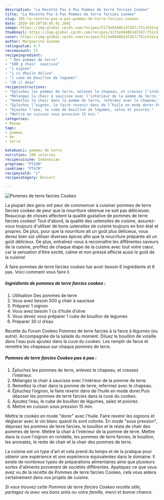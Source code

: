```yaml
---
description: "La Recette Pas à Pas Pommes de terre farcies Cookeo"
title: "La Recette Pas à Pas Pommes de terre farcies Cookeo"
slug: 105-la-recette-pas-a-pas-pommes-de-terre-farcies-cookeo
date: 2020-10-20T10:45:41.189Z
image: https://img-global.cpcdn.com/recipes/5173e9448b1d7267/751x532cq70/pommes-de-terre-farcies-cookeo-photo-principale-de-la-recette.jpg
thumbnail: https://img-global.cpcdn.com/recipes/5173e9448b1d7267/751x532cq70/pommes-de-terre-farcies-cookeo-photo-principale-de-la-recette.jpg
cover: https://img-global.cpcdn.com/recipes/5173e9448b1d7267/751x532cq70/pommes-de-terre-farcies-cookeo-photo-principale-de-la-recette.jpg
author: Marguerite Guzman
ratingvalue: 4.7
reviewcount: 13
recipeingredient:
- " Des pommes de terre"
- "500 g chair  saucisse"
- "1 oignon"
- "1 cs dhuile dolive"
- "1 cube de bouillon de legumes"
- "30 cl deau"
recipeinstructions:
- "Épluchez les pommes de terre, enlevez le chapeau, et creusez l’intérieur."
- "Mélangez la chair à saucisse avec l’intérieur de la pomme de terre."
- "Remettez la chair dans la pomme de terre, refermez avec le chapeau."
- "Épluchez l’oignon, le faire revenir dans de l’huile en mode dorer.Puis déposer les pommes de terre farcies dans la cuve du cookeo."
- "Ajoutez l’eau, le cube de bouillon de légumes, salez et poivrez."
- "Mettre en cuisson sous pression 15 min."
categories:
- Resep
tags:
- pommes
- de
- terre

katakunci: pommes de terre 
nutrition: 109 calories
recipecuisine: Indonesian
preptime: "PT24M"
cooktime: "PT47M"
recipeyield: "2"
recipecategory: Dessert

---
```



![Pommes de terre farcies Cookeo](https://img-global.cpcdn.com/recipes/5173e9448b1d7267/751x532cq70/pommes-de-terre-farcies-cookeo-photo-principale-de-la-recette.jpg)

La plupart des gens ont peur de commencer à cuisiner pommes de terre farcies cookeo de peur que la nourriture obtenue ne soit pas délicieuse. Beaucoup de choses affectent la qualité gustative de pommes de terre farcies cookeo! Tout d'abord, la qualité des ustensiles de cuisine, assurez-vous toujours d'utiliser de bons ustensiles de cuisine toujours en bon état et propres. De plus, pour que la nourriture ait un goût plus délicieux, vous devez bien sûr utiliser diverses épices afin que la nourriture préparée ait un goût délicieux. De plus, entraînez-vous à reconnaître les différentes saveurs de la cuisine, profitez de chaque étape de la cuisine avec tout votre cœur, car la sensation d'être excité, calme et non pressé affecte aussi le goût de la cuisine!

<!--inarticleads1-->

À faire pommes de terre farcies cookeo tue avoir besoin 6 Ingrédients et 6 pas. Voici comment vous faire il.

##### Ingrédients de pommes de terre farcies cookeo :

1. Utilisation  Des pommes de terre
1. Vous avez besoin 500 g chair à saucisse
1. Préparer 1 oignon
1. Vous avez besoin 1 cs d’huile d’olive
1. Vous devez vous préparer 1 cube de bouillon de legumes
1. Préparer 30 cl d’eau


Recette du Forum Cookeo Pommes de terre farcies à la farce à légumes (ou autre). Accompagnée de la salade du moment. Diluez le bouillon de volaille dans l&#39;eau puis ajoutez dans la cuve du cookeo. Les remplir de farce et remettre les chapeaux sur chaque pommes de terre. 

<!--inarticleads2-->

##### Pommes de terre farcies Cookeo pas à pas :

1. Épluchez les pommes de terre, enlevez le chapeau, et creusez l’intérieur.
1. Mélangez la chair à saucisse avec l’intérieur de la pomme de terre.
1. Remettez la chair dans la pomme de terre, refermez avec le chapeau.
1. Épluchez l’oignon, le faire revenir dans de l’huile en mode dorer.Puis déposer les pommes de terre farcies dans la cuve du cookeo.
1. Ajoutez l’eau, le cube de bouillon de légumes, salez et poivrez.
1. Mettre en cuisson sous pression 15 min.


Mettre le cookéo en mode &#34;dorer&#34; avec l&#39;huile. Faire revenir les oignons et déglacer avec le vin blanc quand ils sont colorés. En mode &#34;sous pression&#34;, déposez les pommes de terre farcies, le bouillon et le reste de chair des pommes de terre. Mettre la chair à l&#39;intérieur de la pomme de terre. Mettre dans la cuve l&#39;oignon en rondelle, les pommes de terre farcies, le bouillon, les aromates, le reste de chair et la chair des pommes de terre. 

<!--inarticleads1-->

<p>
La cuisine est un type d'art et cela prend du temps et de la pratique pour obtenir une expérience et une expérience équivalentes dans le domaine. Il existe de nombreux types de préparations alimentaires ainsi que plusieurs sortes d'aliments provenant de sociétés différentes. Appliquez ce que vous avez vu de la recette de Pommes de terre farcies Cookeo, cela vous aidera certainement dans vos projets de cuisine.
</p>

<p>
<i>Si vous trouvez cette Pommes de terre farcies Cookeo recette utile, partagez-la avec vos bons amis ou votre famille, merci et bonne chance.</i>
</p>
